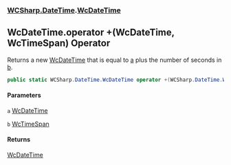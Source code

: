 ### [WCSharp.DateTime](WCSharp.DateTime.md 'WCSharp.DateTime').[WcDateTime](WCSharp.DateTime.WcDateTime.md 'WCSharp.DateTime.WcDateTime')

## WcDateTime.operator +(WcDateTime, WcTimeSpan) Operator

Returns a new [WcDateTime](WCSharp.DateTime.WcDateTime.md 'WCSharp.DateTime.WcDateTime') that is equal to [a](WCSharp.DateTime.WcDateTime.op_Addition(WCSharp.DateTime.WcDateTime,WCSharp.DateTime.WcTimeSpan).md#WCSharp.DateTime.WcDateTime.op_Addition(WCSharp.DateTime.WcDateTime,WCSharp.DateTime.WcTimeSpan).a 'WCSharp.DateTime.WcDateTime.op_Addition(WCSharp.DateTime.WcDateTime, WCSharp.DateTime.WcTimeSpan).a') plus the number of seconds in [b](WCSharp.DateTime.WcDateTime.op_Addition(WCSharp.DateTime.WcDateTime,WCSharp.DateTime.WcTimeSpan).md#WCSharp.DateTime.WcDateTime.op_Addition(WCSharp.DateTime.WcDateTime,WCSharp.DateTime.WcTimeSpan).b 'WCSharp.DateTime.WcDateTime.op_Addition(WCSharp.DateTime.WcDateTime, WCSharp.DateTime.WcTimeSpan).b').

```csharp
public static WCSharp.DateTime.WcDateTime operator +(WCSharp.DateTime.WcDateTime a, WCSharp.DateTime.WcTimeSpan b);
```
#### Parameters

<a name='WCSharp.DateTime.WcDateTime.op_Addition(WCSharp.DateTime.WcDateTime,WCSharp.DateTime.WcTimeSpan).a'></a>

`a` [WcDateTime](WCSharp.DateTime.WcDateTime.md 'WCSharp.DateTime.WcDateTime')

<a name='WCSharp.DateTime.WcDateTime.op_Addition(WCSharp.DateTime.WcDateTime,WCSharp.DateTime.WcTimeSpan).b'></a>

`b` [WcTimeSpan](WCSharp.DateTime.WcTimeSpan.md 'WCSharp.DateTime.WcTimeSpan')

#### Returns
[WcDateTime](WCSharp.DateTime.WcDateTime.md 'WCSharp.DateTime.WcDateTime')